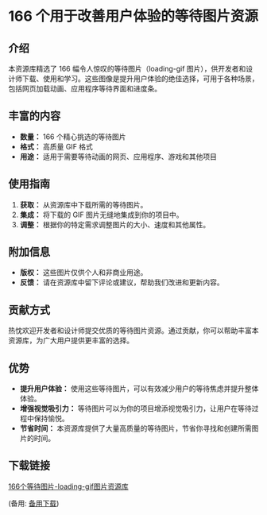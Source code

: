 # 166 个用于改善用户体验的等待图片资源

 ## 介绍
 本资源库精选了 166 幅令人惊叹的等待图片（loading-gif 图片），供开发者和设计师下载、使用和学习。这些图像是提升用户体验的绝佳选择，可用于各种场景，包括网页加载动画、应用程序等待界面和进度条。

 ## 丰富的内容
 - **数量：** 166 个精心挑选的等待图片
 - **格式：** 高质量 GIF 格式
 - **用途：** 适用于需要等待动画的网页、应用程序、游戏和其他项目

 ## 使用指南
 1. **获取：** 从资源库中下载所需的等待图片。
 2. **集成：** 将下载的 GIF 图片无缝地集成到你的项目中。
 3. **调整：** 根据你的特定需求调整图片的大小、速度和其他属性。

 ## 附加信息
 - **版权：** 这些图片仅供个人和非商业用途。
 - **反馈：** 请在资源库中留下评论或建议，帮助我们改进和更新内容。

 ## 贡献方式
 热忱欢迎开发者和设计师提交优质的等待图片资源。通过贡献，你可以帮助丰富本资源库，为广大用户提供更丰富的选择。

 ## 优势
 - **提升用户体验：** 使用这些等待图片，可以有效减少用户的等待焦虑并提升整体体验。
 - **增强视觉吸引力：** 等待图片可以为你的项目增添视觉吸引力，让用户在等待过程中保持愉悦。
 - **节省时间：** 本资源库提供了大量高质量的等待图片，节省你寻找和创建所需图片的时间。

 ## 下载链接
 [166个等待图片-loading-gif图片资源库](https://pan.quark.cn/s/c8bbf8a4def4) 

 (备用: [备用下载](https://pan.baidu.com/s/1MqEHIVgkbXNlBE-aF20vNg?pwd=1234))
